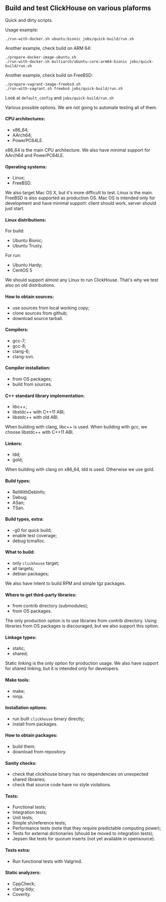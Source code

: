 ## Build and test ClickHouse on various plaforms

Quick and dirty scripts.

Usage example:
```
./run-with-docker.sh ubuntu:bionic jobs/quick-build/run.sh
```

Another example, check build on ARM 64:
```
./prepare-docker-image-ubuntu.sh
./run-with-docker.sh multiarch/ubuntu-core:arm64-bionic jobs/quick-build/run.sh
```

Another example, check build on FreeBSD:
```
./prepare-vagrant-image-freebsd.sh
./run-with-vagrant.sh freebsd jobs/quick-build/run.sh
```

Look at `default_config` and `jobs/quick-build/run.sh`

Various possible options. We are not going to automate testing all of them.

#### CPU architectures:
- x86_64;
- AArch64;
- PowerPC64LE.

x86_64 is the main CPU architecture. We also have minimal support for AArch64 and PowerPC64LE.

#### Operating systems:
- Linux;
- FreeBSD.

We also target Mac OS X, but it's more difficult to test.
Linux is the main. FreeBSD is also supported as production OS.
Mac OS is intended only for development and have minimal support: client should work, server should just start.

#### Linux distributions:
For build:
- Ubuntu Bionic;
- Ubuntu Trusty.

For run:
- Ubuntu Hardy;
- CentOS 5

We should support almost any Linux to run ClickHouse. That's why we test also on old distributions.

#### How to obtain sources:
- use sources from local working copy;
- clone sources from github;
- download source tarball.

#### Compilers:
- gcc-7;
- gcc-8;
- clang-6;
- clang-svn.

#### Compiler installation:
- from OS packages;
- build from sources.

#### C++ standard library implementation:
- libc++;
- libstdc++ with C++11 ABI;
- libstdc++ with old ABI.

When building with clang, libc++ is used. When building with gcc, we choose libstdc++ with C++11 ABI.

#### Linkers:
- ldd;
- gold;

When building with clang on x86_64, ldd is used. Otherwise we use gold.

#### Build types:
- RelWithDebInfo;
- Debug;
- ASan;
- TSan.

#### Build types, extra:
- -g0 for quick build;
- enable test coverage;
- debug tcmalloc.

#### What to build:
- only `clickhouse` target;
- all targets;
- debian packages;

We also have intent to build RPM and simple tgz packages.

#### Where to get third-party libraries:
- from contrib directory (submodules);
- from OS packages.

The only production option is to use libraries from contrib directory.
Using libraries from OS packages is discouraged, but we also support this option.

#### Linkage types:
- static;
- shared;

Static linking is the only option for production usage.
We also have support for shared linking, but it is intended only for developers.

#### Make tools:
- make;
- ninja.

#### Installation options:
- run built `clickhouse` binary directly;
- install from packages.

#### How to obtain packages:
- build them;
- download from repository.

#### Sanity checks:
- check that clickhouse binary has no dependencies on unexpected shared libraries;
- check that source code have no style violations.

#### Tests:
- Functional tests;
- Integration tests;
- Unit tests;
- Simple sh/reference tests;
- Performance tests (note that they require predictable computing power);
- Tests for external dictionaries (should be moved to integration tests);
- Jepsen like tests for quorum inserts (not yet available in opensource).

#### Tests extra:
- Run functional tests with Valgrind.

#### Static analyzers:
- CppCheck;
- clang-tidy;
- Coverity.
